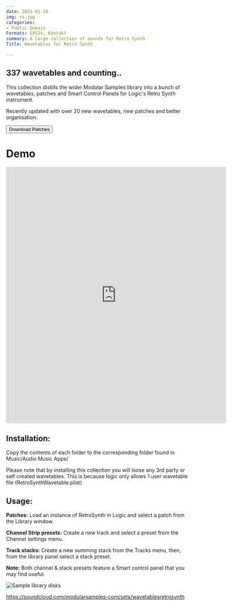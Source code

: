 ```yaml
---
date: 2021-01-20
img: rs.jpg
categories:
- Public Domain
Formats: EXS24, Kontakt
summary: A large collection of sounds for Retro Synth
Title: Wavetables for Retro Synth

---
```


## 337 wavetables and counting..

This collection distills the wider Modular Samples library into a bunch of wavetables, patches and Smart Control Panels for Logic's Retro Synth instrument.

Recently updated with over 20 new wavetables, new patches and better organisation.

<div class="buttons">  <a href="https://github.com/publicsamples/Retro-Synth-Wavetables"> <button>Download Patches</button></a></div>

# Demo

<iframe width="600" height="700" src="https://www.modularsamples.com/Demos/demos/retrotables.html" frameborder="0" allow="accelerometer; autoplay; clipboard-write; encrypted-media; gyroscope; picture-in-picture" allowfullscreen></iframe>

## **Installation:**

Copy the contents of each folder to the corresponding folder found in Music/Audio Music Apps/

Please note that by installing this collection you will loose any 3rd party or self created wavetables. This is because logic only allows 1 user wavetable file (RetroSynthWavetable.plist)

## **Usage:**

**Patches:** Load an instance of RetroSynth in Logic and select a patch from the Library window.

**Channel Strip presets:** Create a new track and select a preset from the Channel settings menu.

**Track stacks:** Create a new summing stack from the Tracks menu, then, from the library panel select a stack preset.

**Note:** Both channel & stack presets feature a Smart control panel that you may find useful.

![Sample library disks](https://raw.githubusercontent.com/publicsamples/Retro-Synth-Wavetables/master/rs2.jpg)

https://soundcloud.com/modularsamples-com/sets/wavetablesretrosynth